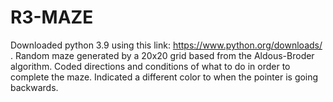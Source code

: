 # R3-MAZE
Downloaded python 3.9 using this link: https://www.python.org/downloads/ . 
Random maze generated by a 20x20 grid based from the Aldous-Broder algorithm. 
Coded directions and conditions of what to do in order to complete the maze. 
Indicated a different color to when the pointer is going backwards.
